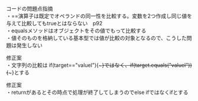 コードの問題点指摘
<br>・==演算子は既定でオペランドの同一性を比較する。変数を2つ作成し同じ値を与えて比較してもtrueとはならない　p92
<br>・equalsメソッドはオブジェクトをその値でもって比較する
<br>・値そのものを格納している基本型では値が比較の対象となるので、こうした問題は発生しない

修正案
<br>・文字列の比較は
if(target=="valuel"){~~~}ではなく、if(target.equals("valuel")){~~~}とする

修正案
<br>・returnがあるとその時点で処理が終了してしまうのでelse ifではなくifとする
